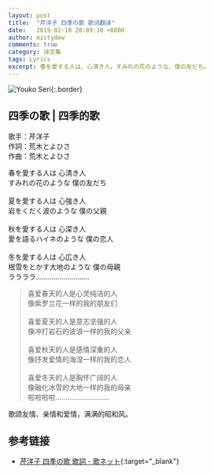 ```yaml
---
layout: post
title:  "芹洋子 四季の歌 歌词翻译"
date:   2019-02-10 20:09:10 +0800
author: mistydew
comments: true
category: 译文集
tags: Lyrics
excerpt: 春を愛する人は、心清き人。すみれの花のような、僕の友だち。
---
```

![Youko Seri](https://mistydew.github.io/assets/images/cover/misc/Youko%20Seri.jpg){:.border}

## 四季の歌 | 四季的歌

歌手：芹洋子<br>
作詞：荒木とよひさ<br>
作曲：荒木とよひさ

<div class="lyric-original">
<p>
春を愛する人は 心清き人<br>
すみれの花のような 僕の友だち<br>
<br>
夏を愛する人は 心強き人<br>
岩をくだく波のような 僕の父親<br>
<br>
秋を愛する人は 心深き人<br>
愛を語るハイネのような 僕の恋人<br>
<br>
冬を愛する人は 心広き人<br>
根雪をとかす大地のような 僕の母親<br>
ララララ………………………
</p>
</div>

<div class="lyric-translation">
<blockquote>
喜爱春天的人是心灵纯洁的人<br>
像紫罗兰花一样的我的朋友们<br>
<br>
喜爱夏天的人是意志坚强的人<br>
像冲打岩石的波浪一样的我的父亲<br>
<br>
喜爱秋天的人是感情深重的人<br>
像抒发爱情的海涅一样的我的恋人<br>
<br>
喜爱冬天的人是胸怀广阔的人<br>
像融化冰雪的大地一样的我的母亲<br>
啦啦啦啦...........................
</blockquote>
</div>

歌颂友情、亲情和爱情，满满的昭和风。

## 参考链接

* [芹洋子 四季の歌 歌詞 - 歌ネット](https://www.uta-net.com/song/2406){:target="_blank"}
